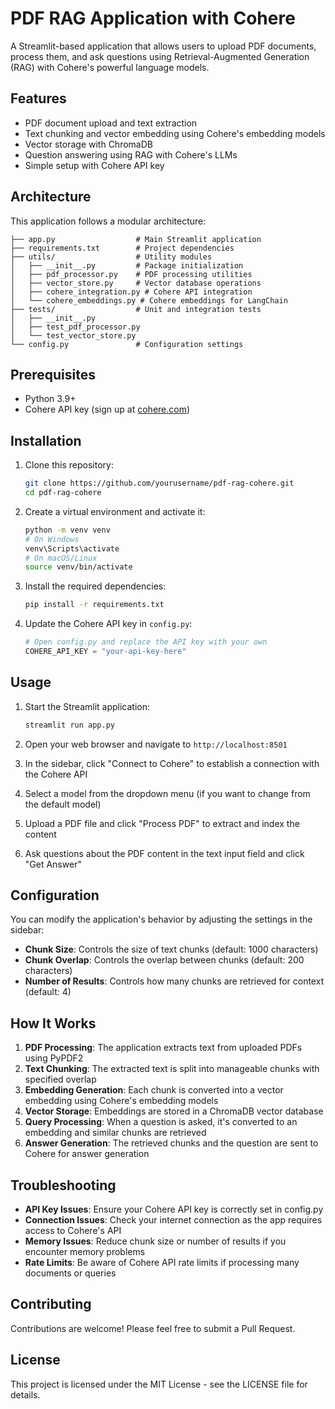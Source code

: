 # PDF RAG Application with Cohere

A Streamlit-based application that allows users to upload PDF documents, process them, and ask questions using Retrieval-Augmented Generation (RAG) with Cohere's powerful language models.

## Features

- PDF document upload and text extraction
- Text chunking and vector embedding using Cohere's embedding models
- Vector storage with ChromaDB
- Question answering using RAG with Cohere's LLMs
- Simple setup with Cohere API key

## Architecture

This application follows a modular architecture:

```
├── app.py                  # Main Streamlit application
├── requirements.txt        # Project dependencies
├── utils/                  # Utility modules
│   ├── __init__.py         # Package initialization
│   ├── pdf_processor.py    # PDF processing utilities
│   ├── vector_store.py     # Vector database operations
│   ├── cohere_integration.py # Cohere API integration
│   └── cohere_embeddings.py # Cohere embeddings for LangChain
├── tests/                  # Unit and integration tests
│   ├── __init__.py
│   ├── test_pdf_processor.py
│   └── test_vector_store.py
└── config.py               # Configuration settings
```

## Prerequisites

- Python 3.9+
- Cohere API key (sign up at [cohere.com](https://cohere.com/))

## Installation

1. Clone this repository:
   ```bash
   git clone https://github.com/yourusername/pdf-rag-cohere.git
   cd pdf-rag-cohere
   ```

2. Create a virtual environment and activate it:
   ```bash
   python -m venv venv
   # On Windows
   venv\Scripts\activate
   # On macOS/Linux
   source venv/bin/activate
   ```

3. Install the required dependencies:
   ```bash
   pip install -r requirements.txt
   ```

4. Update the Cohere API key in `config.py`:
   ```python
   # Open config.py and replace the API key with your own
   COHERE_API_KEY = "your-api-key-here"
   ```

## Usage

1. Start the Streamlit application:
   ```bash
   streamlit run app.py
   ```

2. Open your web browser and navigate to `http://localhost:8501`

3. In the sidebar, click "Connect to Cohere" to establish a connection with the Cohere API

4. Select a model from the dropdown menu (if you want to change from the default model)

5. Upload a PDF file and click "Process PDF" to extract and index the content

6. Ask questions about the PDF content in the text input field and click "Get Answer"

## Configuration

You can modify the application's behavior by adjusting the settings in the sidebar:

- **Chunk Size**: Controls the size of text chunks (default: 1000 characters)
- **Chunk Overlap**: Controls the overlap between chunks (default: 200 characters)
- **Number of Results**: Controls how many chunks are retrieved for context (default: 4)

## How It Works

1. **PDF Processing**: The application extracts text from uploaded PDFs using PyPDF2
2. **Text Chunking**: The extracted text is split into manageable chunks with specified overlap
3. **Embedding Generation**: Each chunk is converted into a vector embedding using Cohere's embedding models
4. **Vector Storage**: Embeddings are stored in a ChromaDB vector database
5. **Query Processing**: When a question is asked, it's converted to an embedding and similar chunks are retrieved
6. **Answer Generation**: The retrieved chunks and the question are sent to Cohere for answer generation

## Troubleshooting

- **API Key Issues**: Ensure your Cohere API key is correctly set in config.py
- **Connection Issues**: Check your internet connection as the app requires access to Cohere's API
- **Memory Issues**: Reduce chunk size or number of results if you encounter memory problems
- **Rate Limits**: Be aware of Cohere API rate limits if processing many documents or queries

## Contributing

Contributions are welcome! Please feel free to submit a Pull Request.

## License

This project is licensed under the MIT License - see the LICENSE file for details.
